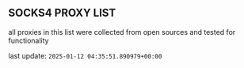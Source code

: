 ## SOCKS4 PROXY LIST

all proxies in this list were collected from open sources and tested for functionality

last update: `2025-01-12 04:35:51.890979+00:00`